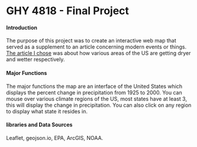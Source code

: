 # GHY 4818 - Final Project

#### Introduction
The purpose of this project was to create an interactive web map that served as a supplement to an article concerning modern events or things. [The article I chose](https://news.osu.edu/study-suggests-us-droughts-rainy-extremes-becoming-more-severe/) was about how various areas of the US are getting dryer and wetter respectively.
#### Major Functions
The major functions the map are an interface of the United States which displays the percent change in precipitation from 1925 to 2000. You can mouse over various climate regions of the US, most states have at least 3, this will display the change in precipitation. You can also click on any region to display what state it resides in.
#### libraries and Data Sources
Leaflet, geojson.io, EPA, ArcGIS, NOAA.


